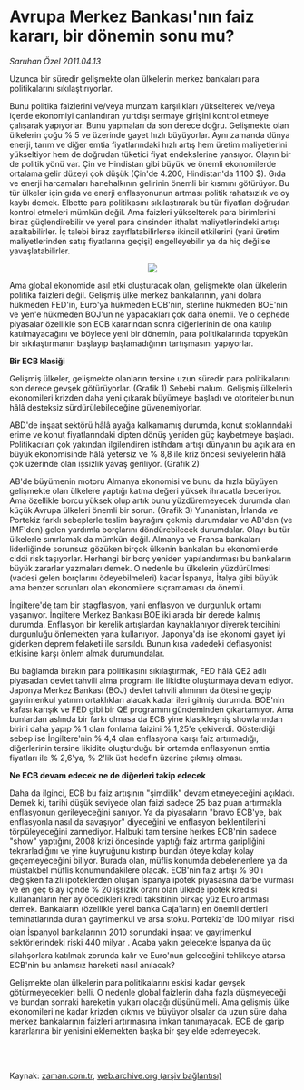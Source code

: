 # Avrupa Merkez Bankası'nın faiz kararı, bir dönemin sonu mu?

*Saruhan Özel 2011.04.13*

<td class="columnist-detail">
<p>Uzunca bir süredir gelişmekte olan ülkelerin merkez bankaları para politikalarını sıkılaştırıyorlar.</p>
<p>
<div id="haberMetinDiv">
<p>Bunu politika faizlerini ve/veya munzam karşılıkları yükselterek ve/veya içerde ekonomiyi canlandıran yurtdışı sermaye girişini kontrol etmeye çalışarak yapıyorlar. Bunu yapmaları da son derece doğru. Gelişmekte olan ülkelerin çoğu % 5 ve üzerinde gayet hızlı büyüyorlar. Aynı zamanda dünya enerji, tarım ve diğer emtia fiyatlarındaki hızlı artış hem üretim maliyetlerini yükseltiyor hem de doğrudan tüketici fiyat endekslerine yansıyor. Olayın bir de politik yönü var. Çin ve Hindistan gibi büyük ve önemli ekonomilerde ortalama gelir düzeyi çok düşük (Çin'de 4.200, Hindistan'da 1.100 $). Gıda ve enerji harcamaları hanehalkının gelirinin önemli bir kısmını götürüyor. Bu tür ülkeler için gıda ve enerji enflasyonunun artması politik rahatsızlık ve oy kaybı demek. Elbette para politikasını sıkılaştırarak bu tür fiyatları doğrudan kontrol etmeleri mümkün değil. Ama faizleri yükselterek para birimlerini biraz güçlendirebilir ve yerel para cinsinden ithalat maliyetlerindeki artışı azaltabilirler. İç talebi biraz zayıflatabilirlerse ikincil etkilerini (yani üretim maliyetlerinden satış fiyatlarına geçişi) engelleyebilir ya da hiç değilse yavaşlatabilirler.
<p>
<p><p align="center"><img border="0" src="http://web.archive.org/web/20110414020644im_/http://medya.zaman.com.tr/2011/04/13/saruhan.jpg"/>
<p> Ama global ekonomide asıl etki oluşturacak olan, gelişmekte olan ülkelerin politika faizleri değil. Gelişmiş ülke merkez bankalarının, yani dolara hükmeden FED'in, Euro'ya hükmeden ECB'nin, sterline hükmeden BOE'nin ve yen'e hükmeden BOJ'un ne yapacakları çok daha önemli. Ve o cephede piyasalar özellikle son ECB kararından sonra diğerlerinin de ona katılıp katılmayacağını ve böylece yeni bir dönemin, para politikalarında topyekûn bir sıkılaştırmanın başlayıp başlamadığının tartışmasını yapıyorlar. 
<p><b>Bir ECB klasiği</b>
<p>Gelişmiş ülkeler, gelişmekte olanların tersine uzun süredir para politikalarını son derece gevşek götürüyorlar. (Grafik 1) Sebebi malum. Gelişmiş ülkelerin ekonomileri krizden daha yeni çıkarak büyümeye başladı ve otoriteler bunun hâlâ desteksiz sürdürülebileceğine güvenemiyorlar.
<p> ABD'de inşaat sektörü hâlâ ayağa kalkamamış durumda, konut stoklarındaki erime ve konut fiyatlarındaki dipten dönüş yeniden güç kaybetmeye başladı. Politikacıları çok yakından ilgilendiren istihdam artışı dünyanın bu açık ara en büyük ekonomisinde hâlâ yetersiz ve % 8,8 ile kriz öncesi seviyelerin hâlâ çok üzerinde olan işsizlik yavaş geriliyor. (Grafik 2)
<p> AB'de büyümenin motoru Almanya ekonomisi ve bunu da hızla büyüyen gelişmekte olan ülkelere yaptığı katma değeri yüksek ihracatla beceriyor. Ama özellikle borcu yüksek olup artık bunu yüzdüremeyecek durumda olan küçük Avrupa ülkeleri önemli bir sorun. (Grafik 3) Yunanistan, İrlanda ve Portekiz farklı sebeplerle teslim bayrağını çekmiş durumdalar ve AB'den (ve IMF'den) gelen yardımla borçlarını döndürebilecek durumdalar. Olayı bu tür ülkelerle sınırlamak da mümkün değil. Almanya ve Fransa bankaları liderliğinde sorunsuz gözüken birçok ülkenin bankaları bu ekonomilerde ciddi risk taşıyorlar. Herhangi bir borç yeniden yapılandırması bu bankaların büyük zararlar yazmaları demek. O nedenle bu ülkelerin yüzdürülmesi (vadesi gelen borçlarını ödeyebilmeleri) kadar İspanya, İtalya gibi büyük ama benzer sorunları olan ekonomilere sıçramaması da önemli.
<p> İngiltere'de tam bir stagflasyon, yani enflasyon ve durgunluk ortamı yaşanıyor. İngiltere Merkez Bankası BOE iki arada bir derede kalmış durumda. Enflasyon bir kerelik artışlardan kaynaklanıyor diyerek tercihini durgunluğu önlemekten yana kullanıyor. Japonya'da ise ekonomi gayet iyi giderken deprem felaketi ile sarsıldı. Bunun kısa vadedeki deflasyonist etkisine karşı önlem almak durumundalar.
<p> Bu bağlamda bırakın para politikasını sıkılaştırmak, FED hâlâ QE2 adlı piyasadan devlet tahvili alma programı ile likidite oluşturmaya devam ediyor. Japonya Merkez Bankası (BOJ) devlet tahvili alımının da ötesine geçip gayrimenkul yatırım ortaklıkları alacak kadar ileri gitmiş durumda. BOE'nin kafası karışık ve FED gibi bir QE programını gündeminden çıkartamıyor. Ama bunlardan aslında bir farkı olmasa da ECB yine klasikleşmiş showlarından birini daha yapıp % 1 olan fonlama faizini % 1,25'e çekiverdi. Gösterdiği sebep ise İngiltere'nin % 4,4 olan enflasyona karşı faiz artırmadığı, diğerlerinin tersine likidite oluşturduğu bir ortamda enflasyonun emtia fiyatları ile % 2,6'ya, % 2'lik üst hedefin üzerine çıkmış olması. 
<p><b>Ne ECB devam edecek ne de diğerleri takip edecek</b>
<p>Daha da ilginci, ECB bu faiz artışının "şimdilik" devam etmeyeceğini açıkladı. Demek ki, tarihi düşük seviyede olan faizi sadece 25 baz puan artırmakla enflasyonun gerileyeceğini sanıyor. Ya da piyasaların "bravo ECB'ye, bak enflasyonla nasıl da savaşıyor" diyeceğini ve enflasyon beklentilerini törpüleyeceğini zannediyor. Halbuki tam tersine herkes ECB'nin sadece "show" yaptığını, 2008 krizi öncesinde yaptığı faiz artırma garipliğini tekrarladığını ve yine kuyruğunu kıstırıp bundan öteye kolay kolay geçemeyeceğini biliyor. Burada olan, müflis konumda debelenenlere ya da müstakbel müflis konumundakilere olacak. ECB'nin faiz artışı % 90'ı değişken faizli ipoteklerden oluşan İspanya ipotek piyasasına darbe vurması ve en geç 6 ay içinde % 20 işsizlik oranı olan ülkede ipotek kredisi kullananların her ay ödedikleri kredi taksitinin birkaç yüz Euro artması demek. Bankaların (özellikle yerel banka Caja'ların) en önemli dertleri teminatlarında duran gayrimenkul ve arsa stoku. Portekiz'de 100 milyar  riski olan İspanyol bankalarının 2010 sonundaki inşaat ve gayrimenkul sektörlerindeki riski 440 milyar . Acaba yakın gelecekte İspanya da üç silahşorlara katılmak zorunda kalır ve Euro'nun geleceğini tehlikeye atarsa ECB'nin bu anlamsız hareketi nasıl anılacak?
<p> Gelişmekte olan ülkelerin para politikalarını eskisi kadar gevşek götürmeyecekleri belli. O nedenle global faizlerin daha fazla düşmeyeceği ve bundan sonraki hareketin yukarı olacağı düşünülmeli. Ama gelişmiş ülke ekonomileri ne kadar krizden çıkmış ve büyüyor olsalar da uzun süre daha merkez bankalarının faizleri artırmasına imkan tanımayacak. ECB de garip kararlarına bir yenisini eklemekten başka bir şey elde edemeyecek.</p></p></p></p></p></p></p></p></p></p></p></p></p></p></div>
</p>


<p><br>
		 </br></p></td>

Kaynak: [zaman.com.tr](http://zaman.com.tr/yazar.do?yazino=1120887), [web.archive.org (arşiv bağlantısı)](http://web.archive.org/web/20110414020644/http://www.zaman.com.tr:80/yazar.do?yazino=1120887)
